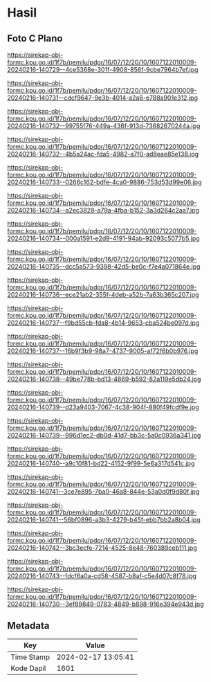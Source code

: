 # Hasil

## Foto C Plano

https://sirekap-obj-formc.kpu.go.id/1f7b/pemilu/pdpr/16/07/12/20/10/1607122010009-20240216-140729--4ce5368e-301f-4908-856f-9cbe7964b7ef.jpg

https://sirekap-obj-formc.kpu.go.id/1f7b/pemilu/pdpr/16/07/12/20/10/1607122010009-20240216-140731--cdcf9647-9e3b-4014-a2a6-e788a901e312.jpg

https://sirekap-obj-formc.kpu.go.id/1f7b/pemilu/pdpr/16/07/12/20/10/1607122010009-20240216-140732--99755f76-449a-436f-913d-73682670244a.jpg

https://sirekap-obj-formc.kpu.go.id/1f7b/pemilu/pdpr/16/07/12/20/10/1607122010009-20240216-140732--4b5a24ac-fda5-4982-a7f0-ad8eae85e138.jpg

https://sirekap-obj-formc.kpu.go.id/1f7b/pemilu/pdpr/16/07/12/20/10/1607122010009-20240216-140733--0266c162-bdfe-4ca0-9886-753d53d99e06.jpg

https://sirekap-obj-formc.kpu.go.id/1f7b/pemilu/pdpr/16/07/12/20/10/1607122010009-20240216-140734--a2ec3828-a79a-4fba-b152-3a3d264c2aa7.jpg

https://sirekap-obj-formc.kpu.go.id/1f7b/pemilu/pdpr/16/07/12/20/10/1607122010009-20240216-140734--000a1591-e2d9-4191-94ab-92093c5077b5.jpg

https://sirekap-obj-formc.kpu.go.id/1f7b/pemilu/pdpr/16/07/12/20/10/1607122010009-20240216-140735--dcc5a573-9398-42d5-be0c-f7e4a071864e.jpg

https://sirekap-obj-formc.kpu.go.id/1f7b/pemilu/pdpr/16/07/12/20/10/1607122010009-20240216-140736--ece21ab2-355f-4deb-a52b-7a63b365c207.jpg

https://sirekap-obj-formc.kpu.go.id/1f7b/pemilu/pdpr/16/07/12/20/10/1607122010009-20240216-140737--f9bd55cb-fda8-4b14-9653-cba524be097d.jpg

https://sirekap-obj-formc.kpu.go.id/1f7b/pemilu/pdpr/16/07/12/20/10/1607122010009-20240216-140737--16b9f3b9-98a7-4737-9005-af72f6b0b976.jpg

https://sirekap-obj-formc.kpu.go.id/1f7b/pemilu/pdpr/16/07/12/20/10/1607122010009-20240216-140738--49be778b-bd13-4869-b592-82a119e5db24.jpg

https://sirekap-obj-formc.kpu.go.id/1f7b/pemilu/pdpr/16/07/12/20/10/1607122010009-20240216-140739--d23a9403-7067-4c38-904f-880f49fcdf9e.jpg

https://sirekap-obj-formc.kpu.go.id/1f7b/pemilu/pdpr/16/07/12/20/10/1607122010009-20240216-140739--996d1ec2-db0d-41d7-bb3c-5a0c0936a341.jpg

https://sirekap-obj-formc.kpu.go.id/1f7b/pemilu/pdpr/16/07/12/20/10/1607122010009-20240216-140740--a9c10f81-bd22-4152-9f99-5e6a317d541c.jpg

https://sirekap-obj-formc.kpu.go.id/1f7b/pemilu/pdpr/16/07/12/20/10/1607122010009-20240216-140741--3ce7e895-7ba0-46a8-844e-53a0d0f9d80f.jpg

https://sirekap-obj-formc.kpu.go.id/1f7b/pemilu/pdpr/16/07/12/20/10/1607122010009-20240216-140741--56bf0896-a3b3-4279-b45f-ebb7bb2a8b04.jpg

https://sirekap-obj-formc.kpu.go.id/1f7b/pemilu/pdpr/16/07/12/20/10/1607122010009-20240216-140742--3bc3ecfe-7214-4525-8e48-760389ceb111.jpg

https://sirekap-obj-formc.kpu.go.id/1f7b/pemilu/pdpr/16/07/12/20/10/1607122010009-20240216-140743--fdcf6a0a-cd58-4587-b8af-c5e4d07c8f78.jpg

https://sirekap-obj-formc.kpu.go.id/1f7b/pemilu/pdpr/16/07/12/20/10/1607122010009-20240216-140730--3ef89849-0783-4849-b898-916e394e943d.jpg


## Metadata

| Key        | Value               |
| ---------- | ------------------- |
| Time Stamp | 2024-02-17 13:05:41 |
| Kode Dapil | 1601                |




